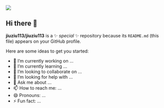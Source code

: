 <img src="https://capsule-render.vercel.app/api?type=shark&color=#F5BB96&height=30&section=header&text=FrontEnd&fontSize=40" />


## Hi there 👋


**jiuziu113/jiuziu113** is a ✨ _special_ ✨ repository because its `README.md` (this file) appears on your GitHub profile.

Here are some ideas to get you started:

- 🔭 I’m currently working on ...
- 🌱 I’m currently learning ...
- 👯 I’m looking to collaborate on ...
- 🤔 I’m looking for help with ...
- 💬 Ask me about ...
- 📫 How to reach me: ...
- 😄 Pronouns: ...
- ⚡ Fun fact: ...

